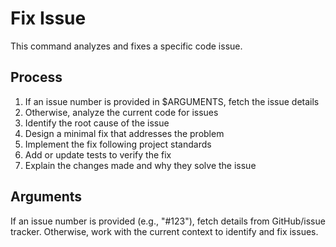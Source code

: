 # Fix Issue

This command analyzes and fixes a specific code issue.

## Process

1. If an issue number is provided in $ARGUMENTS, fetch the issue details
2. Otherwise, analyze the current code for issues
3. Identify the root cause of the issue
4. Design a minimal fix that addresses the problem
5. Implement the fix following project standards
6. Add or update tests to verify the fix
7. Explain the changes made and why they solve the issue

## Arguments

If an issue number is provided (e.g., "#123"), fetch details from GitHub/issue tracker.
Otherwise, work with the current context to identify and fix issues.